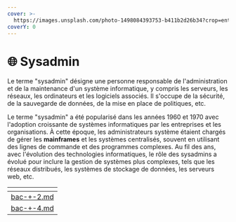 ```yaml
---
cover: >-
  https://images.unsplash.com/photo-1498084393753-b411b2d26b34?crop=entropy&cs=tinysrgb&fm=jpg&ixid=MnwxOTcwMjR8MHwxfHNlYXJjaHw5fHxuZXR3b3JrfGVufDB8fHx8MTY3NTA4Njk5NQ&ixlib=rb-4.0.3&q=80
coverY: 0
---
```


# 🌐 Sysadmin

Le terme "sysadmin" désigne une personne responsable de l'administration et de la maintenance d'un système informatique, y compris les serveurs, les réseaux, les ordinateurs et les logiciels associés. Il s'occupe de la sécurité, de la sauvegarde de données, de la mise en place de politiques, etc.

Le terme "sysadmin" a été popularisé dans les années 1960 et 1970 avec l'adoption croissante de systèmes informatiques par les entreprises et les organisations. À cette époque, les administrateurs système étaient chargés de gérer les **mainframes** et les systèmes centralisés, souvent en utilisant des lignes de commande et des programmes complexes. Au fil des ans, avec l'évolution des technologies informatiques, le rôle des sysadmins a évolué pour inclure la gestion de systèmes plus complexes, tels que les réseaux distribués, les systèmes de stockage de données, les serveurs web, etc.

<table data-card-size="large" data-view="cards"><thead><tr><th data-card-target data-type="content-ref"></th></tr></thead><tbody><tr><td><a href="bac-+-2.md">bac-+-2.md</a></td></tr><tr><td><a href="bac-+-4.md">bac-+-4.md</a></td></tr></tbody></table>
